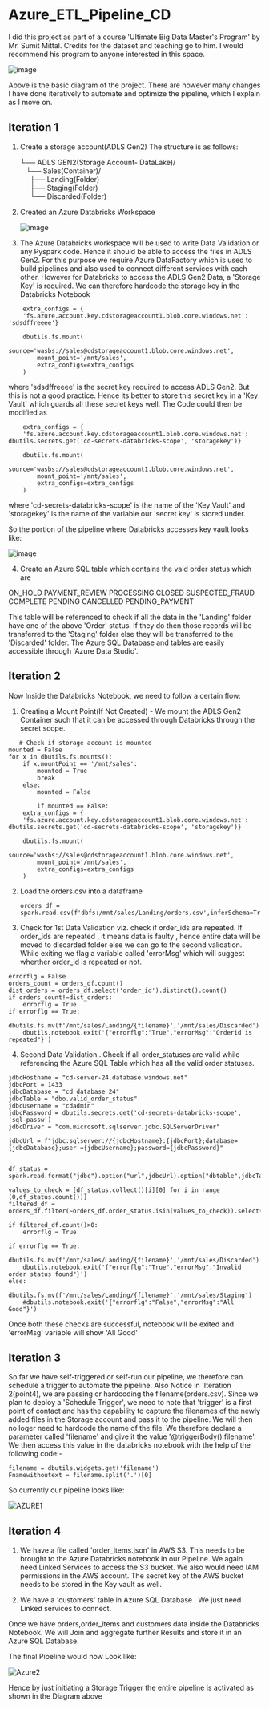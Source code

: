 # Azure_ETL_Pipeline_CD

I did this project as part of a course 'Ultimate Big Data Master's Program' by Mr. Sumit Mittal. Credits for the dataset and teaching go to him. I would recommend his program to anyone interested in this space.

![image](https://github.com/user-attachments/assets/03d29f41-3797-433f-aa62-c0c3d33f0374)

Above is the basic diagram of the project. There are however many changes I have done iteratively to automate and optimize the pipeline, which I explain as I move on.

## Iteration 1

1. Create a storage account(ADLS Gen2)
   The structure is as follows:

    └── ADLS GEN2(Storage Account- DataLake)/\
     &nbsp; &nbsp;└── Sales(Container)/\
     &nbsp; &nbsp;&nbsp;&nbsp;├── Landing(Folder)\
     &nbsp; &nbsp;&nbsp;&nbsp;├── Staging(Folder)\
     &nbsp; &nbsp;&nbsp;&nbsp;└── Discarded(Folder)

2. Created an Azure Databricks Workspace
  
      ![image](https://github.com/user-attachments/assets/2ce241fd-ac0c-458c-993c-efda1fe11561)

      
3. The Azure Databricks workspace will be used to write Data Validation or any Pyspark code. Hence it should be able to access the files in ADLS Gen2. For this purpose we require Azure DataFactory which is used to build pipelines and also used to connect different services with each other. However for Databricks to access the ADLS Gen2 Data, a 'Storage Key' is required. We can therefore hardcode the storage key in the Databricks Notebook

~~~
    extra_configs = {
    'fs.azure.account.key.cdstorageaccount1.blob.core.windows.net': 'sdsdffreeee'}

    dbutils.fs.mount(
        source='wasbs://sales@cdstorageaccount1.blob.core.windows.net',
        mount_point='/mnt/sales',
        extra_configs=extra_configs
    )
~~~
where 'sdsdffreeee' is the secret key required to access ADLS Gen2. But this is not a good practice. Hence its better to store this secret key in a 'Key Vault' which guards all these secret keys well. The Code could then be modified as 

~~~
    extra_configs = {
    'fs.azure.account.key.cdstorageaccount1.blob.core.windows.net': dbutils.secrets.get('cd-secrets-databricks-scope', 'storagekey')}

    dbutils.fs.mount(
        source='wasbs://sales@cdstorageaccount1.blob.core.windows.net',
        mount_point='/mnt/sales',
        extra_configs=extra_configs
    )
~~~
where 'cd-secrets-databricks-scope' is the name of the 'Key Vault' and 'storagekey' is the name of the variable our 'secret key' is stored under.

So the portion of the pipeline where Databricks accesses key vault looks like:

![image](https://github.com/user-attachments/assets/5be9a5d0-1b4d-491e-b203-408bcd2a335d)


4. Create an Azure SQL table which contains the vaid order status which are

ON_HOLD
PAYMENT_REVIEW
PROCESSING
CLOSED
SUSPECTED_FRAUD
COMPLETE
PENDING
CANCELLED
PENDING_PAYMENT

This table will be referenced to check if all the data in the 'Landing' folder have one of the above 'Order' status. If they do then those records will be transferred to the 'Staging' folder else they will be transferred to the 'Discarded' folder. The Azure SQL Database and tables are easily accessible through 'Azure Data Studio'.


## Iteration 2

Now Inside the Databricks Notebook, we need to follow a certain flow:

1. Creating a Mount Point(If Not Created) -  We mount the ADLS Gen2 Container such that it can be accessed through Databricks through the secret scope.


~~~
   # Check if storage account is mounted
mounted = False
for x in dbutils.fs.mounts():
    if x.mountPoint == '/mnt/sales':
        mounted = True
        break
    else:
        mounted = False

        if mounted == False:
    extra_configs = {
    'fs.azure.account.key.cdstorageaccount1.blob.core.windows.net': dbutils.secrets.get('cd-secrets-databricks-scope', 'storagekey')}

    dbutils.fs.mount(
        source='wasbs://sales@cdstorageaccount1.blob.core.windows.net',
        mount_point='/mnt/sales',
        extra_configs=extra_configs
    )
~~~

2. Load the orders.csv into a dataframe

   ~~~
   orders_df = spark.read.csv(f'dbfs:/mnt/sales/Landing/orders.csv',inferSchema=True,header=True)
   ~~~


3. Check for 1st Data Validation viz. check if order_ids are repeated. If order_ids are repeated , it means data is faulty , hence entire data will be moved to discarded folder else we can go to the second validation. While exiting we flag a variable called 'errorMsg' which will suggest wherther order_id is repeated or not.

~~~
errorflg = False
orders_count = orders_df.count()
dist_orders = orders_df.select('order_id').distinct().count()
if orders_count!=dist_orders:
    errorflg = True
if errorflg == True:
    dbutils.fs.mv(f'/mnt/sales/Landing/{filename}','/mnt/sales/Discarded')
    dbutils.notebook.exit('{"errorflg":"True","errorMsg":"Orderid is repeated"}')
~~~

4. Second Data Validation...Check if all order_statuses are valid while referencing the Azure SQL Table which has all the valid order statuses.

~~~
jdbcHostname = "cd-server-24.database.windows.net"
jdbcPort = 1433
jdbcDatabase = "cd_database_24"
jdbcTable = "dbo.valid_order_status"
jdbcUsername = "cdadmin"
jdbcPassword = dbutils.secrets.get('cd-secrets-databricks-scope', 'sql-passw')
jdbcDriver = "com.microsoft.sqlserver.jdbc.SQLServerDriver"

jdbcUrl = f"jdbc:sqlserver://{jdbcHostname}:{jdbcPort};database={jdbcDatabase};user ={jdbcUsername};password={jdbcPassword}"


df_status = spark.read.format("jdbc").option("url",jdbcUrl).option("dbtable",jdbcTable).load()

values_to_check = [df_status.collect()[i][0] for i in range (0,df_status.count())]
filtered_df = orders_df.filter(~orders_df.order_status.isin(values_to_check)).select('order_status')

if filtered_df.count()>0:
    errorflg = True

if errorflg == True:
    dbutils.fs.mv(f'/mnt/sales/Landing/{filename}','/mnt/sales/Discarded')
    dbutils.notebook.exit('{"errorflg":"True","errorMsg":"Invalid order status found"}')
else:
    dbutils.fs.mv(f'/mnt/sales/Landing/{filename}','/mnt/sales/Staging')
    #dbutils.notebook.exit('{"errorflg":"False","errorMsg":"All Good"}')

~~~

Once both these checks are successful, notebook will be exited and 'errorMsg' variable will show 'All Good' 


## Iteration 3

So far we have self-triggered or self-run our pipeline, we therefore can schedule a trigger to automate the pipeline. Also Notice in 'Iteration 2(point4), we are passing or hardcoding the filename(orders.csv). Since we plan to deploy a 'Schedule Trigger', we need to note that 'trigger' is a first point of contact and has the capability to capture the filenames of the newly added files in the Storage account and pass it to the pipeline. We will then no loger need to hardcode the name of the file. We therefore declare a parameter called 'filename' and give it the value '@triggerBody().filename'. We then access this value in the databricks notebook with the help of the following code:-

~~~
filename = dbutils.widgets.get('filename')
Fnamewithoutext = filename.split('.')[0]
~~~

So currently our pipeline looks like:

![AZURE1](https://github.com/user-attachments/assets/c9d74496-f493-434a-bc1b-9eb078fb6961)


## Iteration 4

1. We have a file called 'order_items.json' in AWS S3. This needs to be brought to the Azure Databricks notebook in our Pipeline. We again need Linked Services to access the S3 bucket. We also would need IAM permissions in the AWS account. The secret key of the AWS bucket needs to be stored in the Key vault as well.

2.  We have a 'customers' table in Azure SQL Database . We just need Linked services to connect.

   Once we have orders,order_items and customers data inside the Databricks Notebook. We will Join and aggregate further Results and store it in an Azure SQL Database. 

   The final Pipeline would now Look like:


![Azure2](https://github.com/user-attachments/assets/b8dc4521-acea-4e29-a319-4db599784834)



Hence by just initiating a Storage Trigger the entire pipeline is activated as shown in the Diagram above

   
